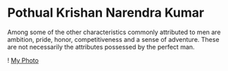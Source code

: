 # Pothual Krishan Narendra Kumar
Among some of the other characteristics commonly attributed to men are ambition, pride, honor, competitiveness and a sense of adventure. These are not necessarily the attributes possessed by the perfect man.

! [My Photo](/Narendra.jpg)
